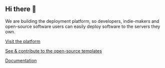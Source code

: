 ## Hi there 👋

We are building the deployment platform, so developers, indie-makers and open-source software users can easily deploy software to the servers they own.

[Visit the platform](https://dollardeploy.com/?utm_source=github)

[See & contribute to the open-source templates](https://github.com/dollardeploy/templates)

[Documentation](https://docs.dollardeploy.com)


